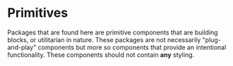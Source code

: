 # Primitives

Packages that are found here are primitive components that are building blocks, or utilitarian in nature. These packages are not necessarily "plug-and-play" components but more so components that provide an intentional functionality. These components should not contain **any** styling.
